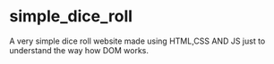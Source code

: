# simple_dice_roll
A very simple dice roll website made using HTML,CSS AND JS just to understand the way how DOM works.
